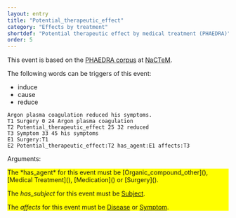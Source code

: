 ```yaml
---
layout: entry
title: "Potential_therapeutic_effect"
category: "Effects by treatment"
shortdef: "Potential therapeutic effect by medical treatment (PHAEDRA)"
order: 5
---
```


This event is based on the <a href="http://www.nactem.ac.uk/">PHAEDRA corpus</a> at <a href="http://www.nactem.ac.uk/">NaCTeM</a>.

The following words can be triggers of this event:

- induce
- cause
- reduce

~~~ ann
Argon plasma coagulation reduced his symptoms.
T1 Surgery 0 24 Argon plasma coagulation
T2 Potential_therapeutic_effect 25 32 reduced
T3 Symptom 33 45 his symptoms
E1 Surgery:T1
E2 Potential_therapeutic_effect:T2 has_agent:E1 affects:T3
~~~

Arguments:
<div style="background-color: yellow" markdown="1">
The *has_agent* for this event must be [Organic_compound_other](), [Medical Treatment](), [Medication]() or [Surgery]().

The *has_subject* for this event must be [Subject]().

The *affects* for this event must be [Disease]() or [Symptom]().
</div>

<!---
The *Theme* for this reaction event must be other reaction events.
--->
